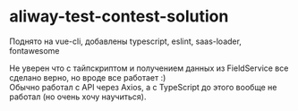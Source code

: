 # aliway-test-contest-solution

Поднято на vue-cli, добавлены typescript, eslint, saas-loader, fontawesome  

Не уверен что с тайпскриптом и получением данных из FieldService все сделано верно, но вроде все работает :)  
Обычно работал с API через Axios, а с TypeScript до этого вообще не работал (но очень хочу научиться).
